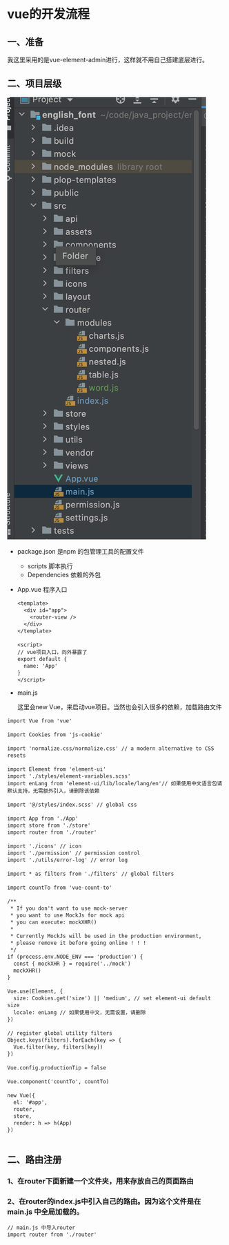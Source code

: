 # vue的开发流程

## 一、准备

我这里采用的是vue-element-admin进行，这样就不用自己搭建底层进行。



## 二、项目层级

![image-20210725150848152](../../images/image-20210725150848152.png)

* package.json  是npm 的包管理工具的配置文件

  * scripts 脚本执行
  * Dependencies 依赖的外包

* App.vue 程序入口

  ~~~vue
  <template>
    <div id="app">
      <router-view />
    </div>
  </template>
  
  <script>
  // vue项目入口，向外暴露了
  export default {
    name: 'App'
  }
  </script>
  ~~~

* main.js 

  这里会new Vue，来启动vue项目。当然也会引入很多的依赖，加载路由文件

~~~vue
import Vue from 'vue'

import Cookies from 'js-cookie'

import 'normalize.css/normalize.css' // a modern alternative to CSS resets

import Element from 'element-ui'
import './styles/element-variables.scss'
import enLang from 'element-ui/lib/locale/lang/en'// 如果使用中文语言包请默认支持，无需额外引入，请删除该依赖

import '@/styles/index.scss' // global css

import App from './App'
import store from './store'
import router from './router'

import './icons' // icon
import './permission' // permission control
import './utils/error-log' // error log

import * as filters from './filters' // global filters

import countTo from 'vue-count-to'

/**
 * If you don't want to use mock-server
 * you want to use MockJs for mock api
 * you can execute: mockXHR()
 *
 * Currently MockJs will be used in the production environment,
 * please remove it before going online ! ! !
 */
if (process.env.NODE_ENV === 'production') {
  const { mockXHR } = require('../mock')
  mockXHR()
}

Vue.use(Element, {
  size: Cookies.get('size') || 'medium', // set element-ui default size
  locale: enLang // 如果使用中文，无需设置，请删除
})

// register global utility filters
Object.keys(filters).forEach(key => {
  Vue.filter(key, filters[key])
})

Vue.config.productionTip = false

Vue.component('countTo', countTo)

new Vue({
  el: '#app',
  router,
  store,
  render: h => h(App)
})


~~~



## 二、路由注册

### 1、在router下面新建一个文件夹，用来存放自己的页面路由

### 2、在router的index.js中引入自己的路由。因为这个文件是在main.js 中全局加载的。

~~~vue
// main.js 中导入router
import router from './router'
~~~

